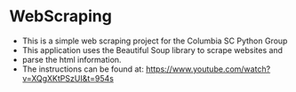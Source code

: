 # WebScraping

- This is a simple web scraping project for the Columbia SC Python Group
- This application uses the Beautiful Soup library to scrape websites and
- parse the html information.
- The instructions can be found at: https://www.youtube.com/watch?v=XQgXKtPSzUI&t=954s


